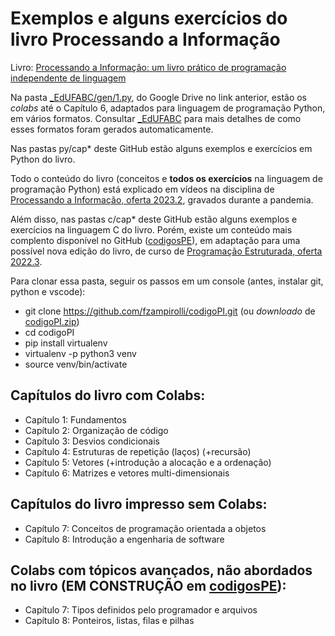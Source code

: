 # Exemplos e alguns exercícios do livro Processando a Informação

Livro: [Processando a Informação: um livro prático de programação independente de linguagem](https://editora.ufabc.edu.br/matematica-e-ciencias-da-computacao/58-processando-a-informacao)

Na pasta [_EdUFABC/gen/1.py](https://github.com/fzampirolli/codigosPE/tree/master/_EdUFABC/gen/1.py), do Google Drive no link anterior, estão os *colabs* até o Capítulo 6, adaptados para linguagem de programação Python, em vários formatos. Consultar [_EdUFABC](https://github.com/fzampirolli/codigosPE/tree/master/_EdUFABC) para mais detalhes de como esses formatos foram gerados automaticamente.

Nas pastas py/cap* deste GitHub estão alguns exemplos e exercícios em Python do livro. 

Todo o conteúdo do livro (conceitos e **todos os exercícios** na linguagem de programação Python) está explicado em vídeos na disciplina de [Processando a Informação, oferta 2023.2](https://sites.google.com/site/fzampirolli/pi-2023-2), gravados durante a pandemia.

Além disso, nas pastas c/cap* deste GitHub estão alguns exemplos e exercícios na linguagem C do livro. Porém, existe um conteúdo mais complento disponível no GitHub ([codigosPE](https://github.com/fzampirolli/codigosPE)), em adaptação para uma possível nova edição do livro, de curso de [Programação Estruturada, oferta 2022.3](https://sites.google.com/site/fzampirolli/pe-2022-3).

Para clonar essa pasta, seguir os passos em um console (antes, instalar git, python e vscode):
* git clone https://github.com/fzampirolli/codigoPI.git (ou *downloado* de [codigoPI.zip](https://github.com/fzampirolli/codigoPI/archive/refs/heads/master.zip))
* cd codigoPI
* pip install virtualenv
* virtualenv -p python3 venv
* source venv/bin/activate

## Capítulos do livro com Colabs:

* Capítulo 1: Fundamentos
* Capítulo 2: Organização de código
* Capítulo 3: Desvios condicionais
* Capítulo 4: Estruturas de repetição (laços) (+recursão)
* Capítulo 5: Vetores (+introdução a alocação e a ordenação)
* Capítulo 6: Matrizes e vetores multi-dimensionais 

## Capítulos do livro impresso sem Colabs:

* Capítulo 7: Conceitos de programação orientada a objetos
* Capítulo 8: Introdução a engenharia de software

## Colabs com tópicos avançados, não abordados no livro (EM CONSTRUÇÃO em [codigosPE](https://github.com/fzampirolli/codigosPE)):

* Capítulo 7: Tipos definidos pelo programador e arquivos
* Capítulo 8: Ponteiros, listas, filas e pilhas
